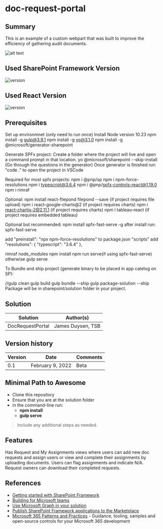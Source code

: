 # doc-request-portal

## Summary

This is an example of a custom webpart that was built to improve the efficiency of gathering audit documents.

![alt text](https://github.com/jduysen/DocRequestPortal/blob/main/docrequest.gif?raw=true)

## Used SharePoint Framework Version

![version](https://img.shields.io/badge/version-1.11-green.svg)

## Used React Version

![version](https://img.shields.io/badge/version-15-blue.svg)


## Prerequisites

Set up environmnet (only need to run once) Install Node version 10.23 npm install -g gulp@3.9.1 npm install -g yo@3.1.0 npm install -g @microsoft/generator-sharepoint

Generate SPFx project: Create a folder where the project will live and open a command prompt in that location. yo @microsoft/sharepoint --skip-install (Go through the questions in the generator) Once generator is finished run "code ." to open the project in VSCode

Required for most spfx projects: npm i @pnp/sp npm i npm-force-resolutions npm i typescript@3.6.4 npm i @pnp/spfx-controls-react@1.19.0 npm i rimraf

Optional: npm install react-filepond filepond --save (if project requires file upload) npm i react-google-charts@2 (if project requires charts) npm i react-chartjs-2@2.11.1 (if project requires charts) npm i tableau-react (if project requires embedded tableau)

Optional but recommended: npm install spfx-fast-serve -g after install run: spfx-fast-serve

add "preinstall": "npx npm-force-resolutions" to package.json "scripts" add "resolutions": { "typescript": "3.6.4" },

rimraf node_modules npm install npm run serve(if using spfx-fast-serve) otherwise gulp serve

To Bundle and ship project (generate binary to be placed in app catelog on SP):

//gulp clean gulp build gulp bundle --ship gulp package-solution --ship Package will be in sharepoint/solution folder in your project.

## Solution

Solution|Author(s)
--------|---------
DocRequestPortal | James Duysen, TSB

## Version history

Version|Date|Comments
-------|----|--------
0.1|February 9, 2022|Beta



## Minimal Path to Awesome

- Clone this repository
- Ensure that you are at the solution folder
- in the command-line run:
  - **npm install**
  - **gulp serve**

> Include any additional steps as needed.

## Features

Has Request and My Assignments views where users can add new doc requests and assign users or view and complete their assignments by uploading documents.  Users can flag assignments and indicate N/A.  Request owners can download their completed requests.

## References

- [Getting started with SharePoint Framework](https://docs.microsoft.com/en-us/sharepoint/dev/spfx/set-up-your-developer-tenant)
- [Building for Microsoft teams](https://docs.microsoft.com/en-us/sharepoint/dev/spfx/build-for-teams-overview)
- [Use Microsoft Graph in your solution](https://docs.microsoft.com/en-us/sharepoint/dev/spfx/web-parts/get-started/using-microsoft-graph-apis)
- [Publish SharePoint Framework applications to the Marketplace](https://docs.microsoft.com/en-us/sharepoint/dev/spfx/publish-to-marketplace-overview)
- [Microsoft 365 Patterns and Practices](https://aka.ms/m365pnp) - Guidance, tooling, samples and open-source controls for your Microsoft 365 development
